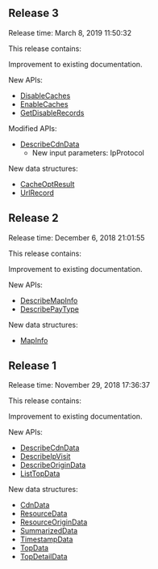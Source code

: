 ﻿## Release 3

Release time: March 8, 2019 11:50:32

This release contains:

Improvement to existing documentation.

New APIs:

* [DisableCaches](/document/api/228/33541)
* [EnableCaches](/document/api/228/33540)
* [GetDisableRecords](/document/api/228/33539)

Modified APIs:

* [DescribeCdnData](/document/api/228/30986)
	* New input parameters: IpProtocol

New data structures:

* [CacheOptResult](/document/api/228/30987#CacheOptResult)
* [UrlRecord](/document/api/228/30987#UrlRecord)

## Release 2

Release time: December 6, 2018 21:01:55

This release contains:

Improvement to existing documentation.

New APIs:

* [DescribeMapInfo](/document/api/228/31296)
* [DescribePayType](/document/api/228/31295)

New data structures:

* [MapInfo](/document/api/228/30987#MapInfo)

## Release 1

Release time: November 29, 2018 17:36:37

This release contains:

Improvement to existing documentation.

New APIs:

* [DescribeCdnData](/document/api/228/30986)
* [DescribeIpVisit](/document/api/228/30985)
* [DescribeOriginData](/document/api/228/30984)
* [ListTopData](/document/api/228/30983)

New data structures:

* [CdnData](/document/api/228/30987#CdnData)
* [ResourceData](/document/api/228/30987#ResourceData)
* [ResourceOriginData](/document/api/228/30987#ResourceOriginData)
* [SummarizedData](/document/api/228/30987#SummarizedData)
* [TimestampData](/document/api/228/30987#TimestampData)
* [TopData](/document/api/228/30987#TopData)
* [TopDetailData](/document/api/228/30987#TopDetailData)

